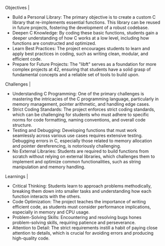 Objectives |
- Build a Personal Library: The primary objective is to create a custom C library that re-implements essential functions. This library can be reused in future projects, fostering the development of a robust codebase.
- Deepen C Knowledge: By coding these basic functions, students gain a deeper understanding of how C works at a low level, including how functions are constructed and optimized.
- Learn Best Practices: The project encourages students to learn and apply best practices in coding, such as writing clean, modular, and efficient code.
- Prepare for Future Projects: The "libft" serves as a foundation for more complex projects at 42, ensuring that students have a solid grasp of fundamental concepts and a reliable set of tools to build upon.

Challenges |
- Understanding C Programming: One of the primary challenges is mastering the intricacies of the C programming language, particularly in memory management, pointer arithmetic, and handling edge cases.
- Strict Coding Standards: The project enforces strict coding standards, which can be challenging for students who must adhere to specific norms for code formatting, naming conventions, and overall code structure.
- Testing and Debugging: Developing functions that must work seamlessly across various use cases requires extensive testing. Debugging errors in C, especially those related to memory allocation and pointer dereferencing, is notoriously challenging.
- No External Libraries: Students are required to build functions from scratch without relying on external libraries, which challenges them to implement and optimize common functionalities, such as string manipulation and memory handling.

Learnings |

- Critical Thinking: Students learn to approach problems methodically, breaking them down into smaller tasks and understanding how each function interacts with the others.
- Code Optimization: The project teaches the importance of writing efficient code, as students must consider performance implications, especially in memory and CPU usage.
- Problem-Solving Skills: Encountering and resolving bugs hones problem-solving skills, requiring patience and perseverance.
- Attention to Detail: The strict requirements instill a habit of paying close attention to details, which is crucial for avoiding errors and producing high-quality code.
